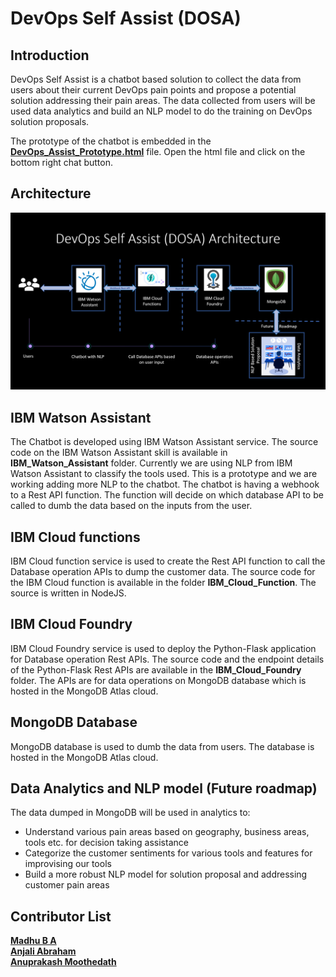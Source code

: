 # DevOps Self Assist (DOSA)

## Introduction
DevOps Self Assist is a chatbot based solution to collect the data from users about their current DevOps pain points and propose a potential solution addressing their pain areas. The data collected from users will be used data analytics and build an NLP model to do the training on DevOps solution proposals.

The prototype of the chatbot is embedded in the <a href="./DevOps_Assist_Prototype.html"><b>DevOps_Assist_Prototype.html</b></a> file.  Open the html file and click on the bottom right chat button.

## Architecture
<img src="./DOSA_Architecture.png" alt="DOSA Architecture"/>

## IBM Watson Assistant
The Chatbot is developed using IBM Watson Assistant service. The source code on the IBM Watson Assistant skill is available in <b>IBM_Watson_Assistant</b> folder. Currently we are using NLP from IBM Watson Assistant to classify the tools used.  This is a prototype and we are working adding more NLP to the chatbot.  The chatbot is having a webhook to a Rest API function.  The function will decide on which database API to be called to dumb the data based on the inputs from the user.

## IBM Cloud functions
IBM Cloud function service is used to create the Rest API function to call the Database operation APIs to dump the customer data.  The source code for the IBM Cloud function is available in the folder <b>IBM_Cloud_Function</b>.  The source is written in NodeJS.

## IBM Cloud Foundry
IBM Cloud Foundry service is used to deploy the Python-Flask application for Database operation Rest APIs. The source code and the endpoint details of the Python-Flask Rest APIs are available in the <b>IBM_Cloud_Foundry</b> folder. The APIs are for data operations on MongoDB database which is hosted in the MongoDB Atlas cloud.

## MongoDB Database
MongoDB database is used to dumb the data from users.  The database is hosted in the MongoDB Atlas cloud.

## Data Analytics and NLP model (Future roadmap)
The data dumped in MongoDB will be used in analytics to:
* Understand various pain areas based on geography, business areas, tools etc. for decision taking assistance
* Categorize the customer sentiments for various tools and features for improvising our tools
* Build a more robust NLP model for solution proposal and addressing customer pain areas

## Contributor List
<b>[Madhu B A](mailto:madhu.b.a@in.ibm.com?subject=[GitHub]%20DOSA%20-%20DevOps%20Self%20Assist)</b></br>
<b>[Anjali Abraham](mailto:anjaabr1@in.ibm.com?subject=[GitHub]%20DOSA%20-%20DevOps%20Self%20Assist)</b></br>
<b>[Anuprakash Moothedath](mailto:anuprakash.moothedath@ibm.com?subject=[GitHub]%20DOSA%20-%20DevOps%20Self%20Assist)</b> 
